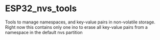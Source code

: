 # ESP32_nvs_tools
Tools to manage namespaces, and key-value pairs in non-volatile storage. 
Right now this contains only one ino to erase all key-value pairs from a namespace in the default nvs partition
